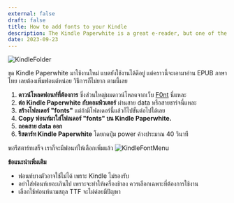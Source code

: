 ```yaml
---
external: false
draft: false
title: How to add fonts to your Kindle
description: The Kindle Paperwhite is a great e-reader, but one of the things it doesn't allow you to do out of the box is add your own fonts. This can be frustrating, especially if you have a favorite font that you like to read with.
date: 2023-09-23
---
```


![KindleFolder](/images/kindlefolder.png)

ขุด Kindle Paperwhite มาใช้งานใหม่ แบตยังใช้งานได้ดีอยู่ แต่คราวนี้จะเอามาอ่าน EPUB ภาษาไทย เลยต้องเพิ่มฟอนต์หน่อย วิธีการก็ไม่ยาก ตามนี้เลย

1. **ดาวน์โหลดฟอนท์ที่ต้องการ** ซึ่งส่วนใหญ่ผมดาวน์โหลดจากเว็บ [F0nt](https://www.f0nt.com/) นี่แหละ
2. **ต่อ Kindle Paperwhite กับคอมพิวเตอร์** ผ่านสาย data หรือสายชาร์จนี่แหละ
3. **สร้างโฟลเดอร์ "fonts"** แต่ถ้ามีโฟลเดอร์นี้แล้วก็ไปขั้นต่อไปได้เลย
4. **Copy ฟอนท์มาใส่โฟลเดอร์ "fonts" บน Kindle Paperwhite.**
5. **ถอดสาย data ออก**
6. **รีสตาร์ท Kindle Paperwhite** โดยกดปุ่ม power ค้างประมาณ 40 วินาที

พอรีสตาร์ทเสร็จ เราก็จะมีฟอนท์ให้เลือกเพิ่มแล้ว
![KindleFontMenu](/images/kindlefontmenu.png)

**ข้อแนะนำเพิ่มเติม**

- ฟอนท์บางตัวอาจใช้ไม่ได้ เพราะ Kindle ไม่รองรับ
- อย่าใส่ฟอนท์เยอะเกินไป เพราะจะทำให้เครื่องช้าลง ควรเลือกเฉพาะที่ต้องการใช้งาน
- เลือกใช้ฟอนท์นามสกุล TTF จะไม่ค่อยมีปัญหา